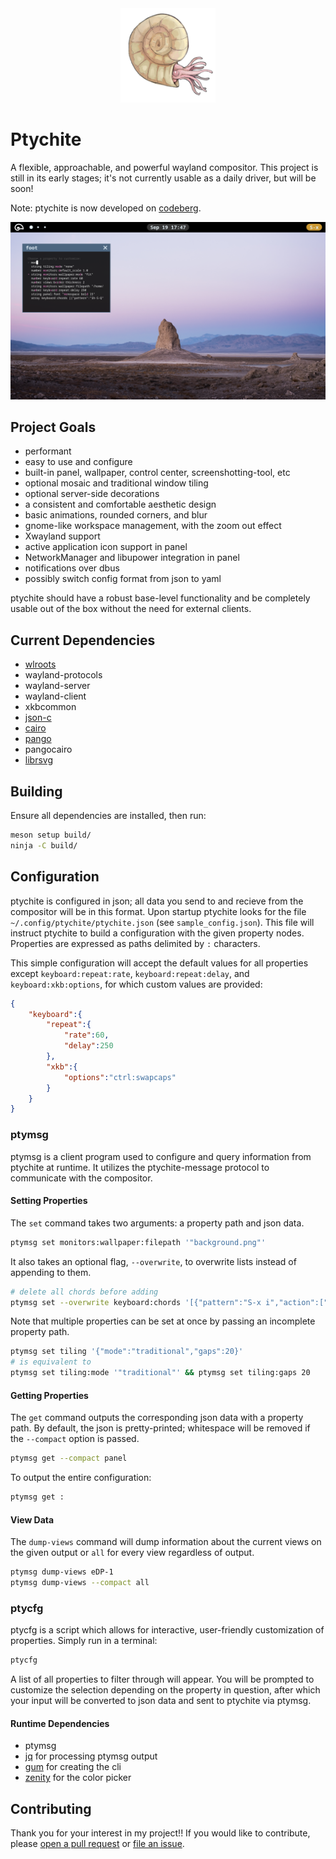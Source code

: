 <div align="center">
<img src="ptychite.png" width=30% height=30%>
</div>

# Ptychite
A flexible, approachable, and powerful wayland compositor. This project is still in its early stages; it's not currently usable as a daily driver, but will be soon!

Note: ptychite is now developed on [codeberg](https://codeberg.org/kolunmi/ptychite).

![screenshot](screenshot.png "screenshot")

## Project Goals
* performant
* easy to use and configure
* built-in panel, wallpaper, control center, screenshotting-tool, etc
* optional mosaic and traditional window tiling
* optional server-side decorations
* a consistent and comfortable aesthetic design
* basic animations, rounded corners, and blur
* gnome-like workspace management, with the zoom out effect
* Xwayland support
* active application icon support in panel
* NetworkManager and libupower integration in panel
* notifications over dbus
* possibly switch config format from json to yaml

ptychite should have a robust base-level functionality and be completely usable out of the box without the need for external clients.

## Current Dependencies
* [wlroots](https://gitlab.freedesktop.org/wlroots/wlroots)
* wayland-protocols
* wayland-server
* wayland-client
* xkbcommon
* [json-c](https://github.com/json-c/json-c)
* [cairo](https://www.cairographics.org/)
* [pango](https://pango.gnome.org/)
* pangocairo
* [librsvg](https://gitlab.gnome.org/GNOME/librsvg)

## Building
Ensure all dependencies are installed, then run:
```sh
meson setup build/
ninja -C build/
```

## Configuration
ptychite is configured in json; all data you send to and recieve from the compositor will be in this format. Upon startup ptychite looks for the file `~/.config/ptychite/ptychite.json` (see `sample_config.json`). This file will instruct ptychite to build a configuration with the given property nodes. Properties are expressed as paths delimited by `:` characters.

This simple configuration will accept the default values for all properties except `keyboard:repeat:rate`, `keyboard:repeat:delay`, and `keyboard:xkb:options`, for which custom values are provided:
```json
{
	"keyboard":{
		"repeat":{
			"rate":60,
			"delay":250
		},
		"xkb":{
			"options":"ctrl:swapcaps"
		}
	}
}
```

### ptymsg
ptymsg is a client program used to configure and query information from ptychite at runtime. It utilizes the ptychite-message protocol to communicate with the compositor.

#### Setting Properties
The `set` command takes two arguments: a property path and json data.
```sh
ptymsg set monitors:wallpaper:filepath '"background.png"'
```
It also takes an optional flag, `--overwrite`, to overwrite lists instead of appending to them.
```sh
# delete all chords before adding
ptymsg set --overwrite keyboard:chords '[{"pattern":"S-x i","action":["spawn","firefox"]}]'
```
Note that multiple properties can be set at once by passing an incomplete property path.
```sh
ptymsg set tiling '{"mode":"traditional","gaps":20}'
# is equivalent to
ptymsg set tiling:mode '"traditional"' && ptymsg set tiling:gaps 20
```

#### Getting Properties
The `get` command outputs the corresponding json data with a property path. By default, the json is pretty-printed; whitespace will be removed if the `--compact` option is passed.
```sh
ptymsg get --compact panel
```
To output the entire configuration:
```sh
ptymsg get :
```

#### View Data
The `dump-views` command will dump information about the current views on the given output or `all` for every view regardless of output.
```sh
ptymsg dump-views eDP-1
ptymsg dump-views --compact all
```

### ptycfg
ptycfg is a script which allows for interactive, user-friendly customization of properties. Simply run in a terminal:
```sh
ptycfg
```
A list of all properties to filter through will appear. You will be prompted to customize the selection depending on the property in question, after which your input will be converted to json data and sent to ptychite via ptymsg.

#### Runtime Dependencies
* ptymsg
* [jq](https://github.com/jqlang/jq) for processing ptymsg output
* [gum](https://github.com/charmbracelet/gum) for creating the cli
* [zenity](https://gitlab.gnome.org/GNOME/zenity) for the color picker

## Contributing
Thank you for your interest in my project!! If you would like to contribute, please [open a pull request](https://codeberg.org/kolunmi/ptychite/pulls) or [file an issue](https://codeberg.org/kolunmi/ptychite/issues).
